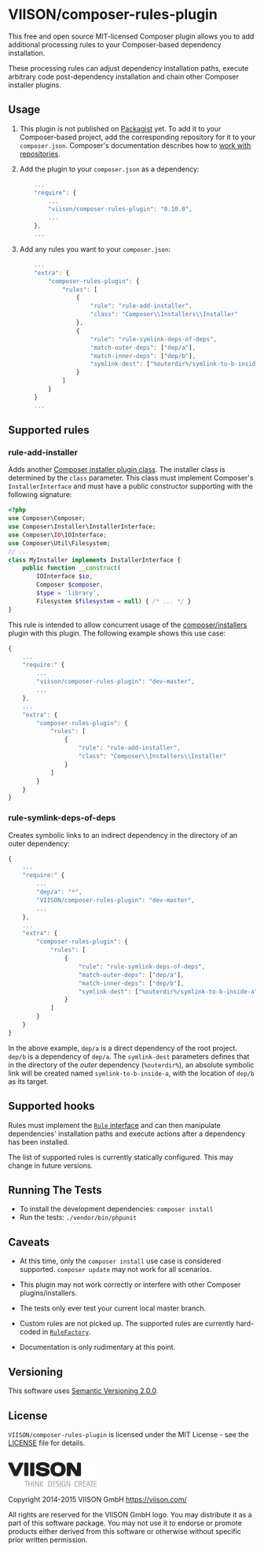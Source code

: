 VIISON/composer-rules-plugin
============================

This free and open source MIT-licensed Composer plugin allows you to add
additional processing rules to your Composer-based dependency installation.

These processing rules can adjust dependency installation paths, execute
arbitrary code post-dependency installation and chain other Composer installer
plugins.

Usage
-----

1. This plugin is not published on [Packagist](https://packagist.org/) yet. To
   add it to your Composer-based project, add the corresponding repository for
   it to your `composer.json`. Composer's documentation describes how to [work
   with repositories](https://getcomposer.org/doc/05-repositories.md#vcs).

2. Add the plugin to your `composer.json` as a dependency:

    ```javascript
        ...
        "require": {
            ...
            "viison/composer-rules-plugin": "0.10.0",
            ...
        },
        ...
    ```

3. Add any rules you want to your `composer.json`:

    ```javascript
        ...
        "extra": {
            "composer-rules-plugin": {
                "rules": [
                    {
                        "rule": "rule-add-installer",
                        "class": "Composer\\Installers\\Installer"
                    },
                    {
                        "rule": "rule-symlink-deps-of-deps",
                        "match-outer-deps": ["dep/a"],
                        "match-inner-deps": ["dep/b"],
                        "symlink-dest": ["%outerdir%/symlink-to-b-inside-a"]
                    }
                ]
            }
        }
        ...
    ```

Supported rules
---------------

### rule-add-installer
Adds another [Composer installer plugin
class](https://getcomposer.org/doc/articles/custom-installers.md). The
installer class is determined by the `class` parameter. This class must
implement Composer's `InstallerInterface` and must have a public constructor
supporting with the following signature:

```php
<?php
use Composer\Composer;
use Composer\Installer\InstallerInterface;
use Composer\IO\IOInterface;
use Composer\Util\Filesystem;
// ...
class MyInstaller implements InstallerInterface {
    public function __construct(
        IOInterface $io,
        Composer $composer,
        $type = 'library',
        Filesystem $filesystem = null) { /* ... */ }
}
```

This rule is intended to allow concurrent usage of the
[composer/installers](https://composer.github.com/installers) plugin with this
plugin. The following example shows this use case:

```javascript
{
    ...
    "require:" {
        ...
        "viison/composer-rules-plugin": "dev-master",
        ...
    },
    ...
    "extra": {
        "composer-rules-plugin": {
            "rules": [
                {
                    "rule": "rule-add-installer",
                    "class": "Composer\\Installers\\Installer"
                }
            ]
        }
    }
}
```

### rule-symlink-deps-of-deps
Creates symbolic links to an indirect dependency in the directory of an outer
dependency:

```javascript
{
    ...
    "require:" {
        ...
        "dep/a": "*",
        "VIISON/composer-rules-plugin": "dev-master",
        ...
    },
    ...
    "extra": {
        "composer-rules-plugin": {
            "rules": [
                {
                    "rule": "rule-symlink-deps-of-deps",
                    "match-outer-deps": ["dep/a"],
                    "match-inner-deps": ["dep/b"],
                    "symlink-dest": ["%outerdir%/symlink-to-b-inside-a"]
                }
            ]
        }
    }
}
```

In the above example, `dep/a` is a direct dependency of the root project.
`dep/b` is a dependency of `dep/a`. The `symlink-dest` parameters defines that
in the directory of the _outer_ dependency (`%outerdir%`), an absolute
symbolic link will be created named `symlink-to-b-inside-a`, with the location
of `dep/b` as its target.

Supported hooks
---------------

Rules must implement the [`Rule`
interface](src/Viison/ComposerRulesPlugin/Rule.php) and can then
manipulate dependencies' installation paths and execute actions after a
dependency has been installed.

The list of supported rules is currently statically configured. This may
change in future versions.

Running The Tests
-----------------

* To install the development dependencies: `composer install`
* Run the tests: `./vendor/bin/phpunit`

Caveats
-------

* At this time, only the `composer install` use case is considered supported.
  `composer update` may not work for all scenarios.

* This plugin may not work correctly or interfere with other Composer
  plugins/installers.

* The tests only ever test your current local master branch.

* Custom rules are not picked up. The supported rules are currently hard-coded
  in [`RuleFactory`](src/Viison/ComposerRulesPlugin/RuleFactory.php).

* Documentation is only rudimentary at this point.

Versioning
----------

This software uses [Semantic Versioning 2.0.0](http://semver.org/).

License
-------

`VIISON/composer-rules-plugin` is licensed under the MIT License - see the
[LICENSE](LICENSE) file for details.

<br/>
<a href="https://viison.com">
<img src="resources/VIISON_logo.png" width="180" alt="VIISON GmbH" />
</a>

Copyright 2014-2015 VIISON GmbH <https://viison.com/>

All rights are reserved for the VIISON GmbH logo. You may distribute it as
a part of this software package. You may not use it to endorse or promote
products either derived from this software or otherwise without specific prior
written permission.
